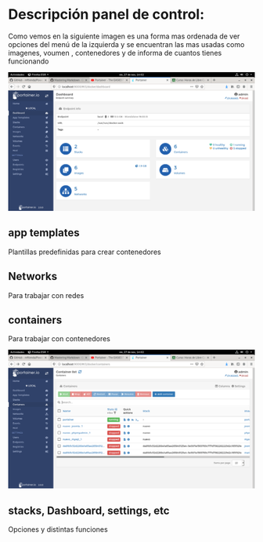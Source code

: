 # Descripción panel de control:

Como vemos en la siguiente imagen es una forma mas ordenada de ver opciones del menú de la izquierda y se encuentran las mas usadas como imagenes, voumen , contenedores y de informa de cuantos tienes funcionando 

![Texto alternativo](./imagenes/3.png "Título alternativo")
## app templates
Plantillas predefinidas para crear contenedores
## Networks
Para trabajar con redes
## containers 
Para trabajar con contenedores 

![Texto alternativo](./imagenes/4.png "Título alternativo")
## stacks, Dashboard, settings, etc 
Opciones y distintas funciones


